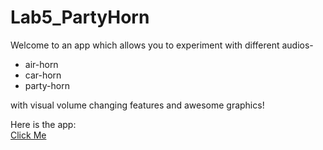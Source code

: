 # Lab5_PartyHorn

Welcome to an app which allows you to experiment with different audios- 
- air-horn
- car-horn
- party-horn

with visual volume changing features and awesome graphics!

Here is the app:  
[Click Me]()
